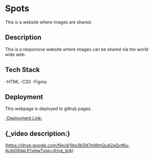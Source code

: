 # Spots

This is a website where images are shared.

## Description

This is a responsive website where images can be shared via the world wide web.

## Tech Stack

-HTML
-CSS
-Figma

## Deployment

This webpage is deployed to github pages.

[-Deployment Link:](https://thedeeguy.github.io/se_project_spots/)

## {_video description:}
 (https://drive.google.com/file/d/1jbx3b5N7mWmQuA2aQvtKu-AjJb0XdaLP/view?usp=drive_link)
